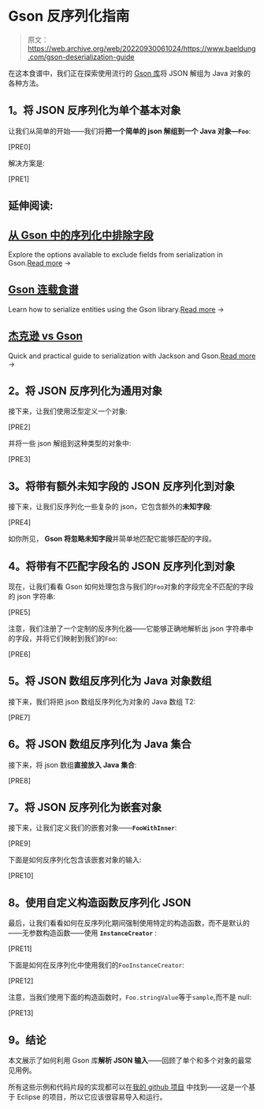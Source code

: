 # Gson 反序列化指南

> 原文：<https://web.archive.org/web/20220930061024/https://www.baeldung.com/gson-deserialization-guide>

在这本食谱中，我们正在探索使用流行的 [Gson 库](https://web.archive.org/web/20221107090238/https://code.google.com/p/google-gson/)将 JSON 解组为 Java 对象的各种方法。

## **1。将 JSON 反序列化为单个基本对象**

让我们从简单的开始——我们将**把一个简单的 json 解组到一个 Java 对象—`Foo`**:

[PRE0]

解决方案是:

[PRE1]

## 延伸阅读:

## [从 Gson 中的序列化中排除字段](/web/20221107090238/https://www.baeldung.com/gson-exclude-fields-serialization)

Explore the options available to exclude fields from serialization in Gson.[Read more](/web/20221107090238/https://www.baeldung.com/gson-exclude-fields-serialization) →

## [Gson 连载食谱](/web/20221107090238/https://www.baeldung.com/gson-serialization-guide)

Learn how to serialize entities using the Gson library.[Read more](/web/20221107090238/https://www.baeldung.com/gson-serialization-guide) →

## [杰克逊 vs Gson](/web/20221107090238/https://www.baeldung.com/jackson-vs-gson)

Quick and practical guide to serialization with Jackson and Gson.[Read more](/web/20221107090238/https://www.baeldung.com/jackson-vs-gson) →

## **2。将 JSON 反序列化为通用对象**

接下来，让我们使用泛型定义一个对象:

[PRE2]

并将一些 json 解组到这种类型的对象中:

[PRE3]

## **3。将带有额外未知字段的 JSON 反序列化到对象**

接下来，让我们反序列化一些复杂的 json，它包含额外的**未知字段**:

[PRE4]

如你所见， **Gson 将忽略未知字段**并简单地匹配它能够匹配的字段。

## **4。将带有不匹配字段名的 JSON 反序列化到对象**

现在，让我们看看 Gson 如何处理包含与我们的`Foo`对象的字段完全不匹配的字段的 json 字符串:

[PRE5]

注意，我们注册了一个定制的反序列化器——它能够正确地解析出 json 字符串中的字段，并将它们映射到我们的`Foo`:

[PRE6]

## **5。将 JSON 数组反序列化为 Java 对象数组**

接下来，我们将把 json 数组反序列化为对象的 Java 数组 T2:

[PRE7]

## **6。将 JSON 数组反序列化为 Java 集合**

接下来，将 json 数组**直接放入 Java 集合**:

[PRE8]

## **7。将 JSON 反序列化为嵌套对象**

接下来，让我们定义我们的嵌套对象——**`FooWithInner`**:

[PRE9]

下面是如何反序列化包含该嵌套对象的输入:

[PRE10]

## **8。使用自定义构造函数**反序列化 JSON

最后，让我们看看如何在反序列化期间强制使用特定的构造函数，而不是默认的——无参数构造函数——使用 **`InstanceCreator`** :

[PRE11]

下面是如何在反序列化中使用我们的`FooInstanceCreator`:

[PRE12]

注意，当我们使用下面的构造函数时，`Foo.stringValue`等于`sample`,而不是 null:

[PRE13]

## **9。结论**

本文展示了如何利用 Gson 库**解析 JSON 输入**——回顾了单个和多个对象的最常见用例。

所有这些示例和代码片段的实现都可以在[我的 github 项目](https://web.archive.org/web/20221107090238/https://github.com/eugenp/tutorials/tree/master/json-modules/gson "Github Project containing all the Gson samples") 中找到——这是一个基于 Eclipse 的项目，所以它应该很容易导入和运行。
